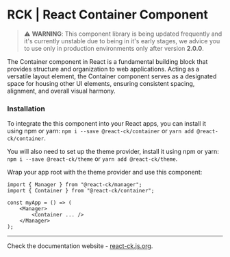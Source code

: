# RCK | React Container Component

> :warning: **WARNING**: This component library is being updated frequently and it's currently unstable due to being in it's early stages, we advice you to use only in production environments only after version **2.0.0**.

The Container component in React is a fundamental building block that provides structure and organization to web applications. Acting as a versatile layout element, the Container component serves as a designated space for housing other UI elements, ensuring consistent spacing, alignment, and overall visual harmony.

### Installation 

To integrate the this component into your React apps, you can install it using npm or yarn: `npm i --save @react-ck/container` or `yarn add @react-ck/container`.

You will also need to set up the theme provider, install it using npm or yarn: `npm i --save @react-ck/theme` or `yarn add @react-ck/theme`.

Wrap your app root with the theme provider and use this component:

```tsx
import { Manager } from "@react-ck/manager";
import { Container } from "@react-ck/container";

const myApp = () => (
    <Manager>
        <Container ... />
    </Manager>
);
```

<!-- storybook-ignore -->

---

Check the documentation website - [react-ck.js.org](https://react-ck.js.org).